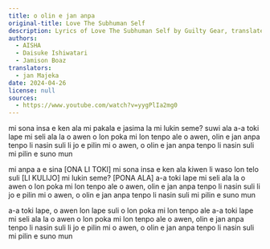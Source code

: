 ```yaml
---
title: o olin e jan anpa
original-title: Love The Subhuman Self
description: Lyrics of Love The Subhuman Self by Guilty Gear, translated by jan Majeka
authors:
  - AISHA
  - Daisuke Ishiwatari
  - Jamison Boaz
translators:
  - jan Majeka
date: 2024-04-26
license: null
sources:
  - https://www.youtube.com/watch?v=yygPlIa2mg0
---
```


mi sona insa e ken ala
mi pakala e jasima la
mi lukin seme?
suwi ala
a-a toki lape
mi seli ala la o awen
o lon poka mi lon tenpo ale
o awen, olin e jan anpa
tenpo li nasin suli
li jo e pilin mi
o awen, o olin e jan anpa
tenpo li nasin suli
mi pilin e suno mun

mi anpa a e sina [ONA LI TOKI]
mi sona insa e ken ala
kiwen li waso lon telo suli [LI KULIJO]
mi lukin seme? [PONA ALA]
a-a toki lape
mi seli ala la o awen
o lon poka mi lon tenpo ale
o awen, olin e jan anpa
tenpo li nasin suli
li jo e pilin mi
o awen, o olin e jan anpa
tenpo li nasin suli
mi pilin e suno mun

a-a toki lape,
o awen lon lape suli
o lon poka mi lon tenpo ale
a-a toki lape
mi seli ala la o awen
o lon poka mi lon tenpo ale
o awen, olin e jan anpa
tenpo li nasin suli
li jo e pilin mi
o awen, o olin e jan anpa
tenpo li nasin suli
mi pilin e suno mun
